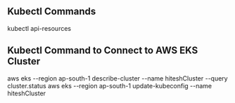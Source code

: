 ## Kubectl Commands

kubectl api-resources

## Kubectl Command to Connect to AWS EKS Cluster

aws eks --region ap-south-1 describe-cluster --name hiteshCluster --query cluster.status
aws eks --region ap-south-1 update-kubeconfig --name hiteshCluster

